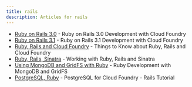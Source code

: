 ```yaml
---
title: rails
description: Articles for rails
---
```


* [Ruby on Rails 3.0](/frameworks/ruby/rails-3-0.html) - Ruby on Rails 3.0 Development with Cloud Foundry
* [Ruby on Rails 3.1](/frameworks/ruby/rails-3-1.html) - Ruby on Rails 3.1 Development with Cloud Foundry
* [Ruby, Rails and Cloud Foundry](/frameworks/ruby/ruby-cf.html) - Things to Know about Ruby, Rails and Cloud Foundry
* [Ruby, Rails, Sinatra](/frameworks/ruby/ruby-rails-sinatra.html) - Working with Ruby, Rails and Sinatra
* [Using MongoDB and GridFS with Ruby](/services/mongodb/ruby-mongodb-gridfs.html) - Ruby Development with MongoDB and GridFS
* [PostgreSQL, Ruby](/services/postgres/postgres-ruby.html) - PostgreSQL for Cloud Foundry - Rails Tutorial
